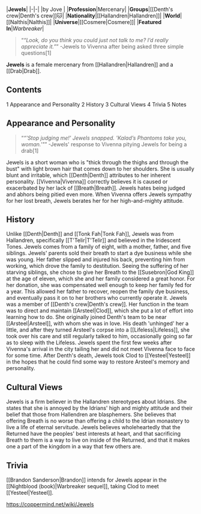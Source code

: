 |**Jewels**|
|-|-|
|by  Jove |
|**Profession**|Mercenary|
|**Groups**|[[Denth's crew\|Denth's crew]]🐱︎|
|**Nationality**|[[Hallandren\|Hallandren]]|
|**World**|[[Nalthis\|Nalthis]]|
|**Universe**|[[Cosmere\|Cosmere]]|
|**Featured In**|*Warbreaker*|

>“*“Look, do you think you could just not talk to me? I’d really appreciate it.”*”
\-Jewels to Vivenna after being asked three simple questions[1]


**Jewels** is a female mercenary from [[Hallandren\|Hallandren]] and a [[Drab\|Drab]].

## Contents

1 Appearance and Personality
2 History
3 Cultural Views
4 Trivia
5 Notes


## Appearance and Personality
>“*“'Stop judging me!' Jewels snapped. 'Kalad’s Phantoms take you, woman.'"*”
\-Jewels' response to Vivenna pitying Jewels for being a drab[1]


Jewels is a short woman who is "thick through the thighs and through the bust" with light brown hair that comes down to her shoulders.
She is usually blunt and irritable, which [[Denth\|Denth]] attributes to her inherent personality. [[Vivenna\|Vivenna]] correctly believes it is caused or exacerbated by her lack of [[Breath\|Breath]]. Jewels hates being judged and abhors being pitied even more. When Vivenna offers Jewels sympathy for her lost breath, Jewels berates her for her high-and-mighty attitude.

## History
Unlike [[Denth\|Denth]] and [[Tonk Fah\|Tonk Fah]], Jewels was from Hallandren, specifically [[T'Telir\|T'Telir]] and believed in the Iridescent Tones. Jewels comes from a family of eight, with a mother, father, and five siblings. Jewels' parents sold their breath to start a dye business while she was young. Her father slipped and injured his back, preventing him from working, which drove the family to destitution. Seeing the suffering of her starving siblings, she chose to give her Breath to the [[Susebron\|God King]] at the age of eleven, which she and her family considered a great honor. For her donation, she was compensated well enough to keep her family fed for a year. This allowed her father to recover, reopen the family dye business, and eventually pass it on to her brothers who currently operate it.
Jewels was a member of [[Denth's crew\|Denth's crew]]. Her function in the team was to direct and maintain [[Arsteel\|Clod]], which she put a lot of effort into learning how to do. She originally joined Denth's team to be near [[Arsteel\|Arsteel]], with whom she was in love. His death 'unhinged' her a little, and after they turned Arsteel's corpse into a [[Lifeless\|Lifeless]], she took over his care and still regularly talked to him, occasionally going so far as to sleep with the Lifeless.
Jewels spent the first few weeks after Vivenna's arrival in the city tailing her and did not meet Vivenna face to face for some time.
After Denth's death, Jewels took Clod to [[Yesteel\|Yesteel]] in the hopes that he could find some way to restore Arsteel's memory and personality.

## Cultural Views
Jewels is a firm believer in the Hallandren stereotypes about Idrians. She states that she is annoyed by the Idrians' high and mighty attitude and their belief that those from Hallendren are blasphemers. She believes that offering Breath is no worse than offering a child to the Idrian monastery to live a life of eternal servitude.
Jewels believes wholeheartedly that the Returned have the peoples' best interests at heart, and that sacrificing Breath to them is a way to live on inside of the Returned, and that it makes one a part of the kingdom in a way that few others are.

## Trivia
[[Brandon Sanderson\|Brandon]] intends for Jewels appear in the [[Nightblood (book)\|Warbreaker sequel]], taking Clod to meet [[Yesteel\|Yesteel]].


https://coppermind.net/wiki/Jewels